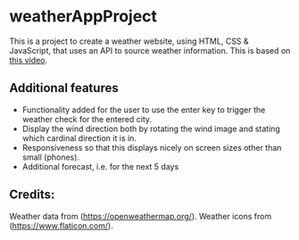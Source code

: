 # weatherAppProject

This is a project to create a weather website, using HTML, CSS & JavaScript, that uses an API to source weather information.
This is based on [this video](https://www.youtube.com/watch?v=MIYQR-Ybrn4).

## Additional features

- Functionality added for the user to use the enter key to trigger the weather check for the entered city.
- Display the wind direction both by rotating the wind image and stating which cardinal direction it is in.
- Responsiveness so that this displays nicely on screen sizes other than small (phones).
- Additional forecast, i.e. for the next 5 days

## Credits:

Weather data from (https://openweathermap.org/).
Weather icons from (https://www.flaticon.com/).
